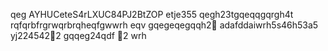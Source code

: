 qeg
AYHUCeteS4rLXUC84PJ2BtZOP
etje355
qegh23tgqeqqgqrgh4t
rqfqrbfrgrwqrbrqheqfgwwrh
eqv
gqegeqegqqh2￑
adafddaiwrh5s46h53a5
yj224542￐2
gqqeg24qdf
￑2
wrh
